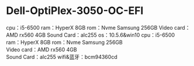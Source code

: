 # Dell-OptiPlex-3050-OC-EFI
cpu：i5-6500 ram：HyperX 8GB rom：Nvme Samsung 256GB  Video card：AMD rx560 4GB  Sound Card：alc255
os：10.5.6&win10
cpu：i5-6500 
ram：HyperX 8GB 
rom：Nvme Samsung 256GB  
Video card：AMD rx560 4GB  
Sound Card：alc255
wifi&蓝牙：bcm94360cd
